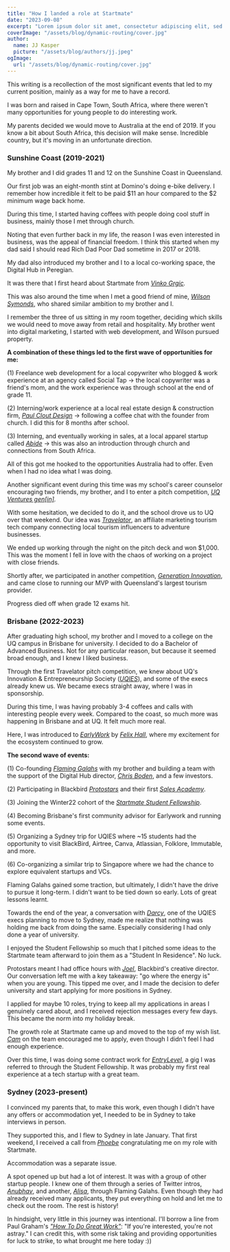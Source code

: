 ```yaml
---
title: "How I landed a role at Startmate"
date: "2023-09-08"
excerpt: "Lorem ipsum dolor sit amet, consectetur adipiscing elit, sed do eiusmod tempor incididunt ut labore et dolore magna aliqua. Praesent elementum facilisis leo vel fringilla est ullamcorper eget. At imperdiet dui accumsan sit amet nulla facilities morbi tempus."
coverImage: "/assets/blog/dynamic-routing/cover.jpg"
author:
  name: JJ Kasper
  picture: "/assets/blog/authors/jj.jpeg"
ogImage:
  url: "/assets/blog/dynamic-routing/cover.jpg"
---
```


This writing is a recollection of the most significant events that led to my current position, mainly as a way for me to have a record.

I was born and raised in Cape Town, South Africa, where there weren't many opportunities for young people to do interesting work.

My parents decided we would move to Australia at the end of 2019. If you know a bit about South Africa, this decision will make sense. Incredible country, but it's moving in an unfortunate direction.

### Sunshine Coast (2019-2021)

My brother and I did grades 11 and 12 on the Sunshine Coast in Queensland.

Our first job was an eight-month stint at Domino's doing e-bike delivery. I remember how incredible it felt to be paid $11 an hour compared to the $2 minimum wage back home.

During this time, I started having coffees with people doing cool stuff in business, mainly those I met through church.

Noting that even further back in my life, the reason I was even interested in business, was the appeal of financial freedom. I think this started when my dad said I should read Rich Dad Poor Dad sometime in 2017 or 2018.

My dad also introduced my brother and I to a local co-working space, the Digital Hub in Peregian.

It was there that I first heard about Startmate from _[Vinko Grgic](https://www.linkedin.com/in/vinkogrgic/)._

This was also around the time when I met a good friend of mine, _[Wilson Symonds](https://www.linkedin.com/in/wilson-symonds/)_, who shared similar ambition to my brother and I.

I remember the three of us sitting in my room together, deciding which skills we would need to move away from retail and hospitality. My brother went into digital marketing, I started with web development, and Wilson pursued property.

**A combination of these things led to the first wave of opportunities for me:**

(1) Freelance web development for a local copywriter who blogged & work experience at an agency called Social Tap → the local copywriter was a friend's mom, and the work experience was through school at the end of grade 11.

(2) Interning/work experience at a local real estate design & construction firm, _[Paul Clout Design](https://www.instagram.com/paulcloutdesign/)_ → following a coffee chat with the founder from church. I did this for 8 months after school.

(3) Interning, and eventually working in sales, at a local apparel startup called _[Abide](https://www.abideculture.com/)_ → this was also an introduction through church and connections from South Africa.

All of this got me hooked to the opportunities Australia had to offer. Even when I had no idea what I was doing.

Another significant event during this time was my school's career counselor encouraging two friends, my brother, and I to enter a pitch competition, _[UQ Ventures gen[in]](https://ventures.uq.edu.au/gen-in)._

With some hesitation, we decided to do it, and the school drove us to UQ over that weekend. Our idea was _[Travelator](https://www.youtube.com/watch?v=2agY80N9i4w&feature=youtu.be)_, an affiliate marketing tourism tech company connecting local tourism influencers to adventure businesses.

We ended up working through the night on the pitch deck and won $1,000. This was the moment I fell in love with the chaos of working on a project with close friends.

Shortly after, we participated in another competition, _[Generation Innovation](https://www.generationinnovation.com.au/)_, and came close to running our MVP with Queensland's largest tourism provider.

Progress died off when grade 12 exams hit.

### Brisbane (2022-2023)

After graduating high school, my brother and I moved to a college on the UQ campus in Brisbane for university. I decided to do a Bachelor of Advanced Business. Not for any particular reason, but because it seemed broad enough, and I knew I liked business.

Through the first Travelator pitch competition, we knew about UQ's Innovation & Entrepreneurship Society (_[UQIES](https://www.facebook.com/uqiesociety)_), and some of the execs already knew us. We became execs straight away, where I was in sponsorship.

During this time, I was having probably 3-4 coffees and calls with interesting people every week. Compared to the coast, so much more was happening in Brisbane and at UQ. It felt much more real.

Here, I was introduced to _[EarlyWork](https://www.earlywork.co/)_ by _[Felix Hall](https://www.linkedin.com/in/magic-felix/)_, where my excitement for the ecosystem continued to grow.

**The second wave of events:**

(1) Co-founding _[Flaming Galahs](https://galah.community/)_ with my brother and building a team with the support of the Digital Hub director, _[Chris Boden](https://www.linkedin.com/in/chrisboden/)_, and a few investors.

(2) Participating in Blackbird _[Protostars](https://www.blackbird.vc/programs/protostars)_ and their first _[Sales Academy](https://www.blackbird.vc/blog/the-blackbird-sales-academy)_.

(3) Joining the Winter22 cohort of the _[Startmate Student Fellowship](https://www.startmate.com/student-fellowship)_.

(4) Becoming Brisbane's first community advisor for Earlywork and running some events.

(5) Organizing a Sydney trip for UQIES where ~15 students had the opportunity to visit BlackBird, Airtree, Canva, Atlassian, Folklore, Immutable, and more.

(6) Co-organizing a similar trip to Singapore where we had the chance to explore equivalent startups and VCs.

Flaming Galahs gained some traction, but ultimately, I didn't have the drive to pursue it long-term. I didn't want to be tied down so early. Lots of great lessons learnt.

Towards the end of the year, a conversation with _[Darcy](https://www.linkedin.com/in/darcy-douglas/)_, one of the UQIES execs planning to move to Sydney, made me realize that nothing was holding me back from doing the same. Especially considering I had only done a year of university.

I enjoyed the Student Fellowship so much that I pitched some ideas to the Startmate team afterward to join them as a "Student In Residence". No luck.

Protostars meant I had office hours with _[Joel](https://www.linkedin.com/in/joelconnolly/)_, Blackbird's creative director. Our conversation left me with a key takeaway: "go where the energy is" when you are young. This tipped me over, and I made the decision to defer university and start applying for more positions in Sydney.

I applied for maybe 10 roles, trying to keep all my applications in areas I genuinely cared about, and I received rejection messages every few days. This became the norm into my holiday break.

The growth role at Startmate came up and moved to the top of my wish list. _[Cam](https://www.linkedin.com/in/cameronensor/)_ on the team encouraged me to apply, even though I didn't feel I had enough experience.

Over this time, I was doing some contract work for _[EntryLevel](https://www.entrylevel.net/)_, a gig I was referred to through the Student Fellowship. It was probably my first real experience at a tech startup with a great team.

### Sydney (2023-present)

I convinced my parents that, to make this work, even though I didn't have any offers or accommodation yet, I needed to be in Sydney to take interviews in person.

They supported this, and I flew to Sydney in late January. That first weekend, I received a call from _[Phoebe](https://www.linkedin.com/in/phoebe-pincus-a84150170/)_ congratulating me on my role with Startmate.

Accommodation was a separate issue.

A spot opened up but had a lot of interest. It was with a group of other startup people. I knew one of them through a series of Twitter intros, _[Anubhav](https://www.linkedin.com/in/anubhavghosh8/)_, and another, _[Alisa](https://www.linkedin.com/in/wualisa/)_, through Flaming Galahs. Even though they had already received many applicants, they put everything on hold and let me to check out the room. The rest is history!

In hindsight, very little in this journey was intentional. I'll borrow a line from Paul Graham's _["How To Do Great Work"](http://www.paulgraham.com/greatwork.html)_: "If you're interested, you're not astray." I can credit this, with some risk taking and providing opportunities for luck to strike, to what brought me here today :))
